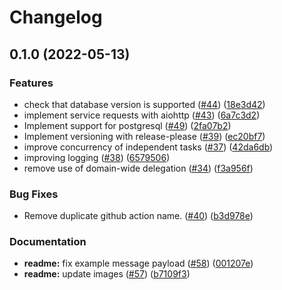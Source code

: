 # Changelog

## 0.1.0 (2022-05-13)


### Features

* check that database version is supported ([#44](https://www.github.com/GoogleCloudPlatform/cloud-sql-iam-db-authn-groups/issues/44)) ([18e3d42](https://www.github.com/GoogleCloudPlatform/cloud-sql-iam-db-authn-groups/commit/18e3d42c3205239eb2fb0ac1d758f9619ebcf2c0))
* implement service requests with aiohttp ([#43](https://www.github.com/GoogleCloudPlatform/cloud-sql-iam-db-authn-groups/issues/43)) ([6a7c3d2](https://www.github.com/GoogleCloudPlatform/cloud-sql-iam-db-authn-groups/commit/6a7c3d2d91c21c8f7bb91a9c317ff6be72181d98))
* Implement support for postgresql ([#49](https://www.github.com/GoogleCloudPlatform/cloud-sql-iam-db-authn-groups/issues/49)) ([2fa07b2](https://www.github.com/GoogleCloudPlatform/cloud-sql-iam-db-authn-groups/commit/2fa07b2ef06de9bebf65f9fc9bef0807437770f2))
* Implement versioning with release-please ([#39](https://www.github.com/GoogleCloudPlatform/cloud-sql-iam-db-authn-groups/issues/39)) ([ec20bf7](https://www.github.com/GoogleCloudPlatform/cloud-sql-iam-db-authn-groups/commit/ec20bf73bef7ba5eb0c0777849162d843c9439b9))
* improve concurrency of independent tasks ([#37](https://www.github.com/GoogleCloudPlatform/cloud-sql-iam-db-authn-groups/issues/37)) ([42da6db](https://www.github.com/GoogleCloudPlatform/cloud-sql-iam-db-authn-groups/commit/42da6db00c40c51d619b7a4c0a32240b504b097e))
* improving logging ([#38](https://www.github.com/GoogleCloudPlatform/cloud-sql-iam-db-authn-groups/issues/38)) ([6579506](https://www.github.com/GoogleCloudPlatform/cloud-sql-iam-db-authn-groups/commit/6579506af42cd69e81225d075975472a8fbda58b))
* remove use of domain-wide delegation ([#34](https://www.github.com/GoogleCloudPlatform/cloud-sql-iam-db-authn-groups/issues/34)) ([f3a956f](https://www.github.com/GoogleCloudPlatform/cloud-sql-iam-db-authn-groups/commit/f3a956f0acb5f000718a755dd61c333993a1636b))


### Bug Fixes

* Remove duplicate github action name. ([#40](https://www.github.com/GoogleCloudPlatform/cloud-sql-iam-db-authn-groups/issues/40)) ([b3d978e](https://www.github.com/GoogleCloudPlatform/cloud-sql-iam-db-authn-groups/commit/b3d978e463221f5efd3ed6aae5c1a8d7a3813b2b))


### Documentation

* **readme:** fix example message payload ([#58](https://www.github.com/GoogleCloudPlatform/cloud-sql-iam-db-authn-groups/issues/58)) ([001207e](https://www.github.com/GoogleCloudPlatform/cloud-sql-iam-db-authn-groups/commit/001207ea868267bc32498b42535e778efe339df6))
* **readme:** update images ([#57](https://www.github.com/GoogleCloudPlatform/cloud-sql-iam-db-authn-groups/issues/57)) ([b7109f3](https://www.github.com/GoogleCloudPlatform/cloud-sql-iam-db-authn-groups/commit/b7109f3ec26d8ac25cf6bb7ec2bf801c10d97c70))
